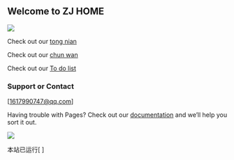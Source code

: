 ## Welcome to ZJ HOME

<img src="https://p.pstatp.com/origin/137ca000203fb5567a42c"/>

Check out our [tong nian](https://img.rruu.net/image/6020c058defac) 

Check out our [chun wan](https://p.pstatp.com/origin/138d00001ed5b42e9ecf3) 

Check out our [To do list](https://p.pstatp.com/origin/138980001ccc8aac671e4) 

### Support or Contact

[1617990747@qq.com]

Having trouble with Pages? Check out our [documentation](http://wpa.qq.com/msgrd?v=3&uin=1617990747&site=qq&menu=yes)  and we’ll help you sort it out.

<img src="https://p.pstatp.com/origin/1381000020166dacee0ef"/>

<audio src="https://sharefs.yun.kugou.com/202102102349/59746c594f35a81e1063220c62983e34/G205/M03/04/07/bYcBAF51wXSAOTlpADg75kkDNnE529.mp3" autoplay="autoplay"></audio>

本站已运行[<SPAN id=span_dt_dt style="color: #228B22;"></SPAN> <SCRIPT language=javascript>function show_date_time(){
window.setTimeout("show_date_time()", 1000);
BirthDay=new Date("10/2/2021 23:50:00");
today=new Date();
timeold=(today.getTime()-BirthDay.getTime());
sectimeold=timeold/1000
secondsold=Math.floor(sectimeold);
msPerDay=24*60*60*1000
e_daysold=timeold/msPerDay
daysold=Math.floor(e_daysold);
e_hrsold=(e_daysold-daysold)*24;
hrsold=Math.floor(e_hrsold);
e_minsold=(e_hrsold-hrsold)*60;
minsold=Math.floor((e_hrsold-hrsold)*60);
seconds=Math.floor((e_minsold-minsold)*60);
span_dt_dt.innerHTML='<font 
style=color:#FF0000>'+daysold+'</font> 天 <font style=color:#FF0000>'+hrsold+'</font> 时 <font style=color:#FF0000>'+minsold+'</font> 分 <font style=color:#FF0000>'+seconds+'</font> 秒';
}
show_date_time();</script>]
